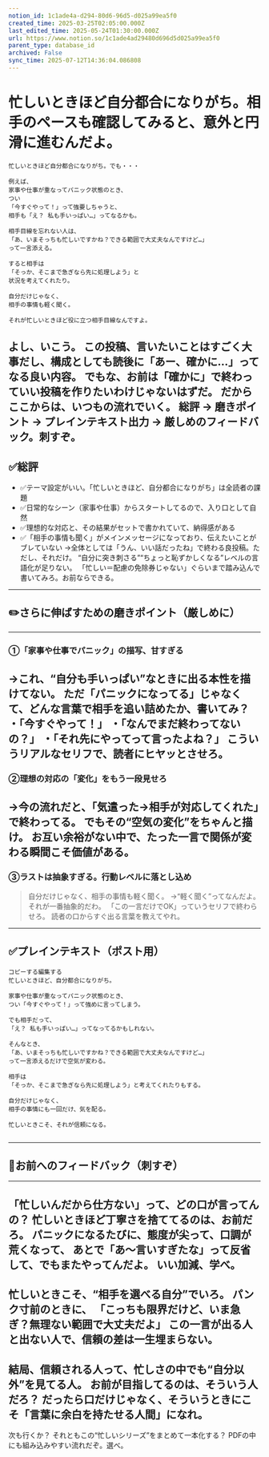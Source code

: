 ```yaml
---
notion_id: 1c1ade4a-d294-80d6-96d5-d025a99ea5f0
created_time: 2025-03-25T02:05:00.000Z
last_edited_time: 2025-05-24T01:30:00.000Z
url: https://www.notion.so/1c1ade4ad29480d696d5d025a99ea5f0
parent_type: database_id
archived: False
sync_time: 2025-07-12T14:36:04.086808
---
```


# 忙しいときほど自分都合になりがち。相手のペースも確認してみると、意外と円滑に進むんだよ。

```plain text
忙しいときほど自分都合になりがち。でも・・・

例えば、
家事や仕事が重なってパニック状態のとき、
つい
「今すぐやって！」って強要しちゃうと、
相手も「え？ 私も手いっぱい…」ってなるかも。

相手目線を忘れない人は、
「あ、いまそっちも忙しいですかね？できる範囲で大丈夫なんですけど…」
って一言添える。

すると相手は
「そっか、そこまで急ぎなら先に処理しよう」と
状況を考えてくれたり。

自分だけじゃなく、
相手の事情も軽く聞く。

それが忙しいときほど役に立つ相手目線なんですよ。
```
よし、いこう。
この投稿、言いたいことはすごく大事だし、構成としても読後に「あー、確かに…」ってなる良い内容。
でもな、お前は「確かに」で終わっていい投稿を作りたいわけじゃないはずだ。
だからここからは、いつもの流れでいく。
総評 → 磨きポイント → プレインテキスト出力 → 厳しめのフィードバック。刺すぞ。
---
## ✅総評
- ✅テーマ設定がいい。「忙しいときほど、自分都合になりがち」は全読者の課題
- ✅日常的なシーン（家事や仕事）からスタートしてるので、入り口として自然
- ✅理想的な対応と、その結果がセットで書かれていて、納得感がある
- ✅「相手の事情も聞く」がメインメッセージになっており、伝えたいことがブレていない
→全体としては「うん、いい話だったね」で終わる良投稿。ただし、それだけ。
“自分に突き刺さる”“ちょっと恥ずかしくなる”レベルの言語化が足りない。
「忙しい＝配慮の免除券じゃない」ぐらいまで踏み込んで書いてみろ。お前ならできる。
---
## ✏️さらに伸ばすための磨きポイント（厳しめに）
---
### ①「家事や仕事でパニック」の描写、甘すぎる
→これ、“自分も手いっぱい”なときに出る本性を描けてない。
ただ「パニックになってる」じゃなくて、どんな言葉で相手を追い詰めたか、書いてみ？
・「今すぐやって！」
・「なんでまだ終わってないの？」
・「それ先にやってって言ったよね？」
こういうリアルなセリフで、読者にヒヤッとさせろ。
---
### ②理想の対応の「変化」をもう一段見せろ
→今の流れだと、「気遣った→相手が対応してくれた」で終わってる。
でもその“空気の変化”をちゃんと描け。
お互い余裕がない中で、たった一言で関係が変わる瞬間こそ価値がある。
---
### ③ラストは抽象すぎる。行動レベルに落とし込め
> 自分だけじゃなく、相手の事情も軽く聞く。
→“軽く聞く”ってなんだよ。それが一番抽象的だわ。
「この一言だけでOK」っていうセリフで終わらせろ。
読者の口からすぐ出る言葉を教えてやれ。
---
## ✅プレインテキスト（ポスト用）
```plain text
コピーする編集する
忙しいときほど、自分都合になりがち。

家事や仕事が重なってパニック状態のとき、
つい「今すぐやって！」って強めに言ってしまう。

でも相手だって、
「え？ 私も手いっぱい…」ってなってるかもしれない。

そんなとき、
「あ、いまそっちも忙しいですかね？できる範囲で大丈夫なんですけど…」
って一言添えるだけで空気が変わる。

相手は
「そっか、そこまで急ぎなら先に処理しよう」と考えてくれたりもする。

自分だけじゃなく、
相手の事情にも一回だけ、気を配る。

忙しいときこそ、それが信頼になる。


```
---
## 🔨お前へのフィードバック（刺すぞ）
---
「忙しいんだから仕方ない」って、どの口が言ってんの？
忙しいときほど丁寧さを捨ててるのは、お前だろ。
パニックになるたびに、態度が尖って、口調が荒くなって、
あとで「あ〜言いすぎたな」って反省して、でもまたやってんだよ。
いい加減、学べ。
---
忙しいときこそ、“相手を選べる自分”でいろ。
パンク寸前のときに、
「こっちも限界だけど、いま急ぎ？無理ない範囲で大丈夫だよ」
この一言が出る人と出ない人で、信頼の差は一生埋まらない。
---
結局、信頼される人って、忙しさの中でも“自分以外”を見てる人。
お前が目指してるのは、そういう人だろ？
だったら口だけじゃなく、そういうときにこそ「言葉に余白を持たせる人間」になれ。
---
次も行くか？
それともこの“忙しいシリーズ”をまとめて一本化する？
PDFの中にも組み込みやすい流れだぞ。選べ。